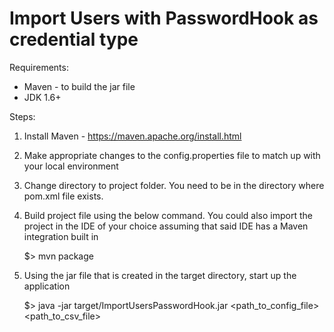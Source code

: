 # Import Users with PasswordHook as credential type

Requirements:

* Maven - to build the jar file
* JDK 1.6+ 


Steps:

1. Install Maven - https://maven.apache.org/install.html

2. Make appropriate changes to the config.properties file to match up with
   your local environment

3. Change directory to project folder. You need to be in the directory where pom.xml file
   exists.

4. Build project file using the below command. You could also import the project in the IDE of
   your choice assuming that said IDE has a Maven integration built in
	
	$> mvn package

5. Using the jar file that is created in the target directory, start up the application

	$> java -jar target/ImportUsersPasswordHook.jar <path_to_config_file> <path_to_csv_file>
